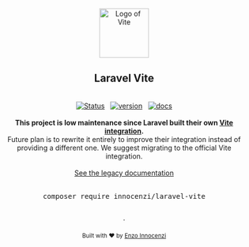 <p align="center">
  <br />
  <a href="https://github.com/innocenzi/laravel-vite">
    <img width="100" src="./docs/src/public/logo.svg" alt="Logo of Vite">
  </a>
  <br />
</p>

<h2 align="center">Laravel Vite</h2>

<p align="center">
  <br />
  <a href="https://github.com/innocenzi/laravel-vite/actions?query=workflow%3Atests"><img alt="Status" src="https://github.com/innocenzi/laravel-vite/workflows/tests/badge.svg"></a>
  <span>&nbsp;</span>
  <a href="https://github.com/innocenzi/laravel-vite/releases"><img alt="version" src="https://img.shields.io/github/v/release/innocenzi/laravel-vite?include_prereleases&label=version&logo=github&logoColor=white"></a>
  <span>&nbsp;</span>
  <a href="https://laravel-vite.dev"><img alt="docs" src="https://img.shields.io/badge/documentation-online-blue?logo=readthedocs&logoColor=white"></a>
  <br />
  <br />
  <b>This project is low maintenance since Laravel built their own <a href="https://github.com/laravel/vite-plugin">Vite integration</a>.</b>
  <br />
  Future plan is to rewrite it entirely to improve their integration instead of providing a different one. We suggest migrating to the official Vite integration.
  <br />
  <br />
  <a href="https://laravel-vite.netlify.app">See the legacy documentation</a>
  <br />
  <br />
  <pre><div align="center">composer require innocenzi/laravel-vite</div></pre>
</p>

<p align="center">
  <br />
  ·
  <br />
  <br />
  <sub>Built with ❤︎ by <a href="https://twitter.com/enzoinnocenzi">Enzo Innocenzi</a>
</p>
